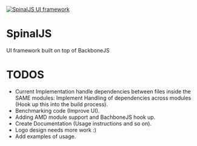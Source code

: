  [![SpinalJS UI framework](http://3dimention.github.io/spinal/images/logo.png)](http://3dimention.github.io/spinal)

SpinalJS
=====================

UI framework built on top of BackboneJS

TODOS
=====================

* Current Implementation handle dependencies between files inside the SAME modules: Implement Handling of dependencies across modules (Hook up this into the build process).
* Benchmarking code (Improve UI).
* Adding AMD module support and BachboneJS hook up.
* Create Documentation (Usage instructions and so on).
* Logo design needs more work :)
* Add examples of usage.
